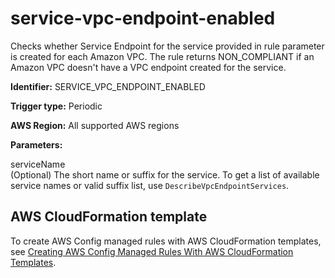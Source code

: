 # service\-vpc\-endpoint\-enabled<a name="service-vpc-endpoint-enabled"></a>

Checks whether Service Endpoint for the service provided in rule parameter is created for each Amazon VPC\. The rule returns NON\_COMPLIANT if an Amazon VPC doesn't have a VPC endpoint created for the service\.

**Identifier:** SERVICE\_VPC\_ENDPOINT\_ENABLED

**Trigger type:** Periodic

**AWS Region:** All supported AWS regions 

**Parameters:**

serviceName  
\(Optional\) The short name or suffix for the service\. To get a list of available service names or valid suffix list, use `DescribeVpcEndpointServices`\. 

## AWS CloudFormation template<a name="w4aac13c29c17d265c15"></a>

To create AWS Config managed rules with AWS CloudFormation templates, see [Creating AWS Config Managed Rules With AWS CloudFormation Templates](aws-config-managed-rules-cloudformation-templates.md)\.